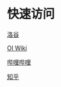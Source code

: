 
# 快速访问
[洛谷](https://www.luogu.com.cn/)

[OI Wiki](https://www.oi-wiki.org/)

[哔哩哔哩](https://www.bilibili.com/)

[知乎](https://www.zhihu.com/)
